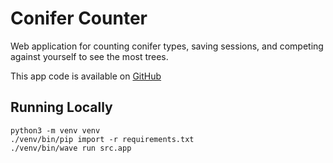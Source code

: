# Conifer Counter
Web application for counting conifer types, saving sessions, and competing against yourself to see the most trees.


This app code is available on [GitHub](https://github.com/mtanco/conifer-counter)

## Running Locally
```
python3 -m venv venv
./venv/bin/pip import -r requirements.txt
./venv/bin/wave run src.app
```